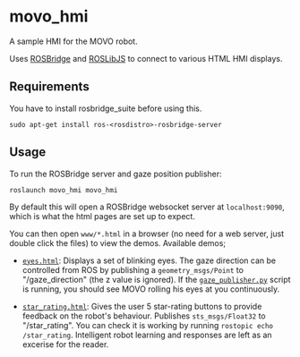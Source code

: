 # movo_hmi

A sample HMI for the MOVO robot.

Uses [ROSBridge](https://wiki.ros.org/rosbridge_suite) and
[ROSLibJS](https://github.com/RobotWebTools/roslibjs) to connect to various
HTML HMI displays.

## Requirements

You have to install rosbridge_suite before using this.

```
sudo apt-get install ros-<rosdistro>-rosbridge-server
```

## Usage

To run the ROSBridge server and gaze position publisher:

```
roslaunch movo_hmi movo_hmi
```

By default this will open a ROSBridge websocket server at `localhost:9090`,
which is what the html pages are set up to expect.

You can then open `www/*.html` in a browser (no need for a web server, just
double click the files) to view the demos. Available demos;

 * [`eyes.html`](www/eyes.html): Displays a set of blinking eyes.
   The gaze direction can be controlled from ROS by publishing a
   `geometry_msgs/Point` to "/gaze_direction" (the z value is ignored). If the
   [`gaze_publisher.py`](scripts/gaze_publisher.py) script is
   running, you should see MOVO rolling his eyes at you continuously.

 * [`star_rating.html`](www/star_rating.html): Gives the user 5
   star-rating buttons to provide feedback on the robot's behaviour. Publishes
   `sts_msgs/Float32` to "/star_rating". You can check it is working by
   running `rostopic echo /star_rating`. Intelligent robot learning and
   responses are left as an excerise for the reader.
